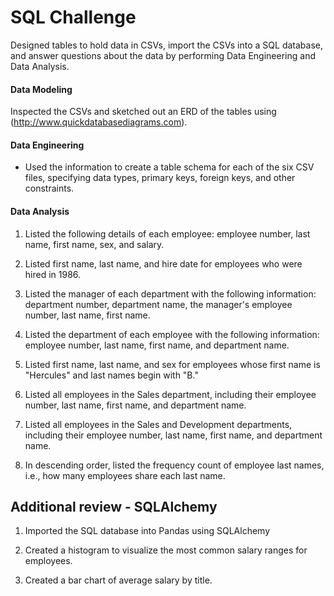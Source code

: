 # SQL Challenge
Designed tables to hold data in CSVs, import the CSVs into a SQL database, and answer questions about the data by performing Data Engineering and Data Analysis. 


#### Data Modeling
Inspected the CSVs and sketched out an ERD of the tables using (http://www.quickdatabasediagrams.com).

#### Data Engineering

* Used the information to create a table schema for each of the six CSV files, specifying data types, primary keys, foreign keys, and other constraints.

#### Data Analysis

1. Listed the following details of each employee: employee number, last name, first name, sex, and salary.

2. Listed first name, last name, and hire date for employees who were hired in 1986.

3. Listed the manager of each department with the following information: department number, department name, the manager's employee number, last name, first name.

4. Listed the department of each employee with the following information: employee number, last name, first name, and department name.

5. Listed first name, last name, and sex for employees whose first name is "Hercules" and last names begin with "B."

6. Listed all employees in the Sales department, including their employee number, last name, first name, and department name.

7. Listed all employees in the Sales and Development departments, including their employee number, last name, first name, and department name.

8. In descending order, listed the frequency count of employee last names, i.e., how many employees share each last name.


## Additional review - SQLAlchemy
1. Imported the SQL database into Pandas using SQLAlchemy

2. Created a histogram to visualize the most common salary ranges for employees.

3. Created a bar chart of average salary by title.
